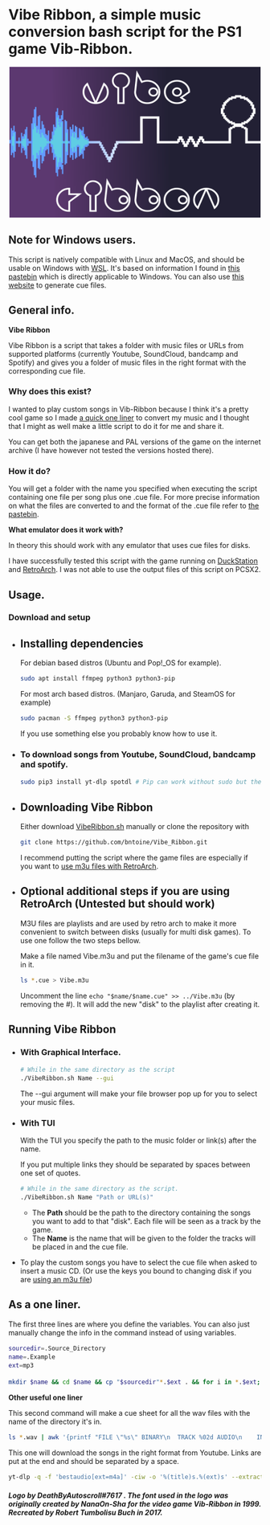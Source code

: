 # Vibe Ribbon, a simple music conversion bash script for the PS1 game Vib-Ribbon.

<p align="center"><img alt="VibeRibbon Banner" src="VibeRibbon_Banner.png" height=300 width=500></p>

## Note for Windows users.
This script is natively compatible with Linux and MacOS, and should be usable on Windows with [WSL](https://docs.microsoft.com/windows/wsl/install). It's based on information I found in [this pastebin](https://pastebin.com/iFZKHbyH) which is directly applicable to Windows. You can also use [this website](https://vibcue.github.io/) to generate cue files.

## General info.

**Vibe Ribbon**

Vibe Ribbon is a script that takes a folder with music files or URLs from supported platforms (currently Youtube, SoundCloud, bandcamp and Spotify) and gives you a folder of music files in the right format with the corresponding cue file.

### Why does this exist?

I wanted to play custom songs in Vib-Ribbon because I think it's a pretty cool game so I made [a quick one liner](#as-a-one-liner) to convert my music and I thought that I might as well make a little script to do it for me and share it.

You can get both the japanese and PAL versions of the game on the internet archive (I have however not tested the versions hosted there).
### How it do?
You will get a folder with the name you specified when executing the script containing one file per song plus one .cue file. For more precise information on what the files are converted to and the format of the .cue file refer to [the pastebin](https://pastebin.com/iFZKHbyH).

**What emulator does it work with?**

In theory this should work with any emulator that uses cue files for disks.

I have successfully tested this script with the game running on [DuckStation](https://github.com/stenzek/duckstation/) and [RetroArch](https://www.retroarch.com/). I was not able to use the output files of this script on PCSX2.





## Usage.
### Download and setup

* ## Installing dependencies

    For debian based distros (Ubuntu and Pop!_OS for example).
    ```sh
    sudo apt install ffmpeg python3 python3-pip
    ```
    For most arch based distros. (Manjaro, Garuda, and SteamOS for example)
    ```sh
    sudo pacman -S ffmpeg python3 python3-pip
    ```
    If you use something else you probably know how to use it.

* ### To download songs from Youtube, SoundCloud, bandcamp and spotify.
    ```sh
    sudo pip3 install yt-dlp spotdl # Pip can work without sudo but the package will only be installed for your user.
    ```
* ## Downloading Vibe Ribbon
   Either download [VibeRibbon.sh](https://raw.githubusercontent.com/bntoine/Vibe_Ribbon/master/VibeRibbon.sh) manually or clone the repository with 
   ```sh
   git clone https://github.com/bntoine/Vibe_Ribbon.git
   ```
    
   I recommend putting the script where the game files are especially if you want to [use m3u files with RetroArch](#optional-additional-steps-if-you-are-using-retroarch-untested-but-should-work).

* ## Optional additional steps if you are using RetroArch (Untested but should work)
    
    M3U files are playlists and are used by retro arch to make it more convenient to switch between disks (usually for multi disk games). To use one follow the two steps bellow.

    Make a file named Vibe.m3u and put the filename of the game's cue file in it.
    ```sh
    ls *.cue > Vibe.m3u
   ```
   Uncomment  the line `echo "$name/$name.cue" >> ../Vibe.m3u` (by removing the #). It will add the new "disk" to the playlist after creating it.


## Running Vibe Ribbon
  * ### With Graphical Interface.
    ```sh
    # While in the same directory as the script
    ./VibeRibbon.sh Name --gui
    ```
    The --gui argument will make your file browser pop up for you to select your music files.
  * ### With TUI
  
    With the TUI you specify the path to the music folder or link(s) after the name. 
  
    If you put multiple links they should be separated by spaces between one set of quotes.
    ```sh
    # While in the same directory as the script.
    ./VibeRibbon.sh Name "Path or URL(s)"
    ```
    * The **Path** should be the path to the directory containing the songs you want to add to that "disk". Each file will be seen as a track by the game.
    * The **Name** is the name that will be given to the folder the tracks will be placed in and the cue file.

  * To play the custom songs you have to select the cue file when asked to insert a music CD. (Or use the keys you bound to changing disk if you are [using an m3u file](#optional-additional-steps-if-you-are-using-retroarch-untested-but-should-work))


## As a one liner.
The first three lines are where you define the variables. You can also just manually change the info in the command instead of using variables.
```sh
sourcedir=.Source_Directory
name=.Example
ext=mp3

mkdir $name && cd $name && cp "$sourcedir"*.$ext . && for i in *.$ext; do ffmpeg -v panic -i "$i" -ar 44100 -f s16le -acodec pcm_s16le "${i%%.*}.wav"; done && ls *.wav | awk '{printf "FILE \"%s\" BINARY\n  TRACK %02d AUDIO\n    INDEX 01 00:00:00\n",$0, NR}' > "$name.cue" && rm *.$ext
```
**Other useful one liner**

This second command will make a cue sheet for all the wav files with the name of the directory it's in.
```sh
ls *.wav | awk '{printf "FILE \"%s\" BINARY\n  TRACK %02d AUDIO\n    INDEX 01 00:00:00\n",$0, NR}' > "${PWD##*/}.cue"
```
This one will download the songs in the right format from Youtube. Links are put at the end and should be separated by a space.
```sh
yt-dlp -q -f 'bestaudio[ext=m4a]' -ciw -o '%(title)s.%(ext)s' --extract-audio --audio-quality 0 --audio-format wav $links
```



##### Logo by DeathByAutoscroll#7617 . The font used in the logo was originally created by NanaOn-Sha for the video game Vib-Ribbon in 1999. Recreated by Robert Tumbolisu Buch in 2017.
